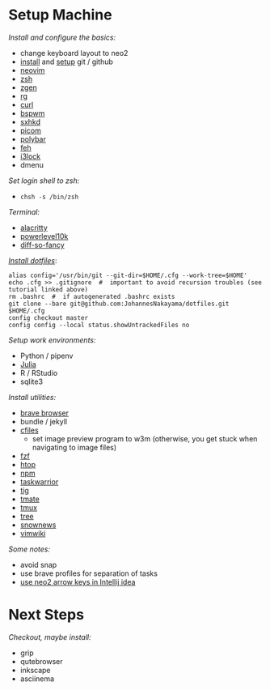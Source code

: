 # Setup Machine

*Install and configure the basics:*

* change keyboard layout to neo2
* [install](https://git-scm.com/book/en/v2/Getting-Started-Installing-Git) and [setup](https://docs.github.com/en/get-started/quickstart/set-up-git) git / github
* [neovim](https://neovim.io/)
* [zsh](https://gist.github.com/derhuerst/12a1558a4b408b3b2b6e)
* [zgen](https://github.com/tarjoilija/zgen)
* [rg](https://github.com/BurntSushi/ripgrep)
* [curl](https://curl.se/)
* [bspwm](https://github.com/baskerville/bspwm)
* [sxhkd](https://github.com/baskerville/sxhkd)
* [picom](https://github.com/yshui/picom)
* [polybar](https://github.com/polybar/polybar)
* [feh](https://feh.finalrewind.org/)
* [i3lock](https://github.com/i3/i3lock)
* dmenu


*Set login shell to zsh:*

* `chsh -s /bin/zsh`


*Terminal:*

* [alacritty](https://alacritty.org/)
* [powerlevel10k](https://github.com/romkatv/powerlevel10k#zgen)
* [diff-so-fancy](https://github.com/so-fancy/diff-so-fancy)


[*Install dotfiles*](https://www.atlassian.com/git/tutorials/dotfiles):

```
alias config='/usr/bin/git --git-dir=$HOME/.cfg --work-tree=$HOME'
echo .cfg >> .gitignore  #  important to avoid recursion troubles (see tutorial linked above)
rm .bashrc  #  if autogenerated .bashrc exists
git clone --bare git@github.com:JohannesNakayama/dotfiles.git $HOME/.cfg
config checkout master
config config --local status.showUntrackedFiles no
```


*Setup work environments:*

* Python / pipenv
* [Julia](https://julialang.org/)
* R / RStudio
* sqlite3


*Install utilities:*

* [brave browser](https://brave.com/linux/)
* bundle / jekyll
* [cfiles](https://github.com/mananapr/cfiles)
    * set image preview program to w3m (otherwise, you get stuck when navigating to image files)
* [fzf](https://github.com/junegunn/fzf)
* [htop](https://htop.dev/)
* [npm](https://linuxconfig.org/install-npm-on-linux)
* [taskwarrior](https://taskwarrior.org/)
* [tig](https://jonas.github.io/tig/)
* [tmate](https://tmate.io/)
* [tmux](https://github.com/tmux/tmux/wiki)
* [tree](https://linux.die.net/man/1/tree)
* [snownews](https://github.com/msharov/snownews)
* [vimwiki](https://github.com/vimwiki/vimwiki)


*Some notes:*

* avoid snap
* use brave profiles for separation of tasks
* [use neo2 arrow keys in Intellij idea](https://youtrack.jetbrains.com/issue/IDEA-256569#focus=Comments-27-4579814.0-0)


# Next Steps

*Checkout, maybe install:*

* grip
* qutebrowser
* inkscape
* asciinema
